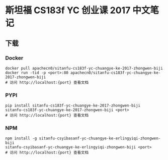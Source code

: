 # 斯坦福 CS183f YC 创业课 2017 中文笔记

## 下载

### Docker

```
docker pull apachecn0/sitanfu-cs183f-yc-chuangye-ke-2017-zhongwen-biji
docker run -tid -p <port>:80 apachecn0/sitanfu-cs183f-yc-chuangye-ke-2017-zhongwen-biji
# 访问 http://localhost:{port} 查看文档
```

### PYPI

```
pip install sitanfu-cs183f-yc-chuangye-ke-2017-zhongwen-biji
sitanfu-cs183f-yc-chuangye-ke-2017-zhongwen-biji <port>
# 访问 http://localhost:{port} 查看文档
```

### NPM

```
npm install -g sitanfu-csyibasanf-yc-chuangye-ke-erlingyiqi-zhongwen-biji
sitanfu-csyibasanf-yc-chuangye-ke-erlingyiqi-zhongwen-biji <port>
# 访问 http://localhost:{port} 查看文档
```